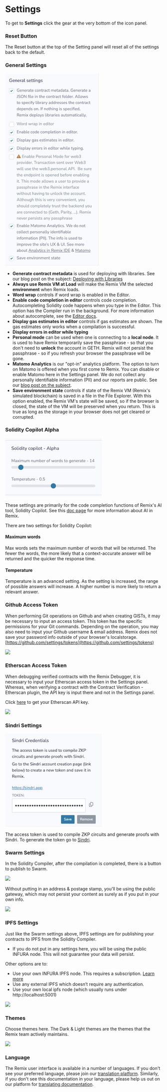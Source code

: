 Settings
========

To get to **Settings** click the gear at the very bottom of the icon panel. 

### Reset Button
The Reset button at the top of the Setting panel will reset all of the settings back to the default.    
### General Settings 

![](images/a-settings-general.png)

-  **Generate contract metadata** is used for deploying with libraries.  See our blog post on the subject: [Deploying with Libraries](https://medium.com/remix-ide/deploying-with-libraries-on-remix-ide-24f5f7423b60?sk=68f9c2bf318e85e129e46fe44683a730)
- **Always use Remix VM at Load** will make the Remix VM the selected **environment** when Remix loads.
- **Word wrap** controls if word wrap is enabled in the Editor.
- **Enable code completion in editor** controls code completion. Autocompleting Solidity code happens when you type in the Editor. This option has the Compiler run in the background. For more information about autocomplete, see the [Editor docs](solidity_editor.html#autocomplete). 
- **Display gas estimates in editor** controls if gas estimates are shown. The gas estimates only works when a compilation is successful.
- **Display errors in editor while typing** 
-  **Personal mode** can be used when one is connecting to a **local node**.  It is used to have Remix temporarily save the passphrase - so that you don't need to **unlock** the account in GETH.  Remix will not persist the passphrase - so if you refresh your browser the passphrase will be gone.
-  **Matomo Analytics** is our "opt-in" analytics platform. The option to turn on Matomo is offered when you first come to Remix. You can disable or enable Matomo here in the Settings panel.  We do not collect any personally identifiable information (PII) and our reports are public.  See our [blog post on the subject](https://medium.com/remix-ide/help-us-improve-remix-ide-66ef69e14931?source=friends_link&sk=cf9c62fbe1270543eb4bd912e567e2d6).
- **Save environment state** controls if state of the Remix VM (Remix's simulated blockchain) is saved in a file in the File Explorer.  With this option enabled, the Remix VM's state will be saved, so if the browser is closed, the state of the VM will be preserved when you return.  This is true as long as the storage in your browser does not get cleared or  corrupted. 

### Solidity Copilot Alpha
![](images/a-settings-ai1.png)

These settings are primarily for the code completion functions of Remix's AI tool, Solidity Copilot.  See this [doc page](ai.html) for more information about AI in Remix. 

There are two settings for Solidity Copilot:

#### Maximum words 
Max words sets the maximum number of words that will be returned. The fewer the words, the more likely that a context-accurate answer will be returned and the quicker the response time.

#### Temperature
Temperature is an advanced setting. As the setting is increased, the range of possible answers will increase. A higher number is more likely to return a relevant answer.


### Github Access Token

When performing Git operations on Github and when creating GISTs, it may be necessary to input an access token.  This token has the specific permissions for your Git commands. Depending on the operation, you may also need to input your Github username & email address.  Remix does not save your password info outside of your browser's localstorage.  [https://github.com/settings/tokens](https://github.com/settings/tokens)

![](images/a-settings-gh-token.png)

### Etherscan Access Token

When debugging verified contracts with the Remix Debugger, it is necessary to input your Etherscan access token in the Settings panel.  Whereas, when verifying a contract with the Contract Verification - Etherscan plugin, the API key is input there and not in the Settings panel.   

Click [here](https://etherscan.io/myapikey) to get your Etherscan API key.

![](images/a-settings-etherscan.png)

### Sindri Settings
![](images/a-settings-sindri.png)

The access token is used to compile ZKP circuits and generate proofs with Sindri.  To generate the token go to [Sindri](https://sindri.app).

### Swarm Settings

In the Solidity Compiler, after the compilation is completed, there is a button to publish to Swarm.  

![](images/a-settings-pub-swarm.png)

Without putting in an address & postage stamp, you'll be using the public gateway, which may not persist your content as surely as if you put in your own info.

![](images/a-settings-swarm.png)

### IPFS Settings

Just like the Swarm settings above, IPFS settings are for publishing your contracts to IPFS from the Solidity Compiler. 
- If you do not put in any settings here, you will be using the public INFURA node. This will not guarantee your data will persist.

Other options are to:
- Use your own INFURA IPFS node. This requires a subscription. [Learn more](https://infura.io/product/ipfs)
- Use any external IPFS which doesn’t require any authentication.
- Use your own local ipfs node (which usually runs under http://localhost:5001)

![](images/a-settings-ipfs.png)

### Themes
Choose themes here.  The Dark & Light themes are the themes that the Remix team actively maintains.

![](images/a-settings-themes.png)

### Language
The Remix user interface is available in a number of languages.  If you don't see your preferred language,  please join our [translation platform](https://crowdin.com/project/remix-ui).  Similarly, if you don't see this documentation in your language, please help us out on our platform for [translating documentation](https://crowdin.com/project/remix-translation).

